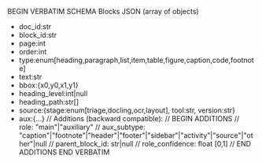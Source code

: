 BEGIN VERBATIM SCHEMA
Blocks JSON (array of objects)
- doc_id:str
- block_id:str
- page:int
- order:int
- type:enum[heading,paragraph,list,item,table,figure,caption,code,footnote]
- text:str
- bbox:{x0,y0,x1,y1}
- heading_level:int|null
- heading_path:str[]
- source:{stage:enum[triage,docling,ocr,layout], tool:str, version:str}
- aux:{...}
// Additions (backward compatible):
// BEGIN ADDITIONS
// role: "main"|"auxiliary"
// aux_subtype: "caption"|"footnote"|"header"|"footer"|"sidebar"|"activity"|"source"|"other"|null
// parent_block_id: str|null
// role_confidence: float [0,1]
// END ADDITIONS
END VERBATIM
